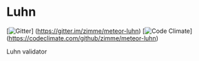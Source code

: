 # Luhn
[![Gitter](https://img.shields.io/badge/gitter-join_chat-brightgreen.svg)]
(https://gitter.im/zimme/meteor-luhn)
[![Code Climate](https://img.shields.io/codeclimate/github/zimme/meteor-luhn.svg)]
(https://codeclimate.com/github/zimme/meteor-luhn)

Luhn validator
